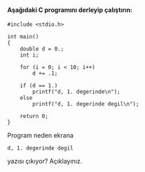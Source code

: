 #### Aşağıdaki C programını derleyip çalıştırın:

```
#include <stdio.h>

int main()
{
	double d = 0.;
	int i;

	for (i = 0; i < 10; i++)
		d += .1;

	if (d == 1.)
		printf("d, 1. degerinde\n");
	else
		printf("d, 1. degerinde degil\n");

	return 0;
}
```

Program neden ekrana

```
d, 1. degerinde degil
```
yazısı çıkıyor? Açıklayınız.
